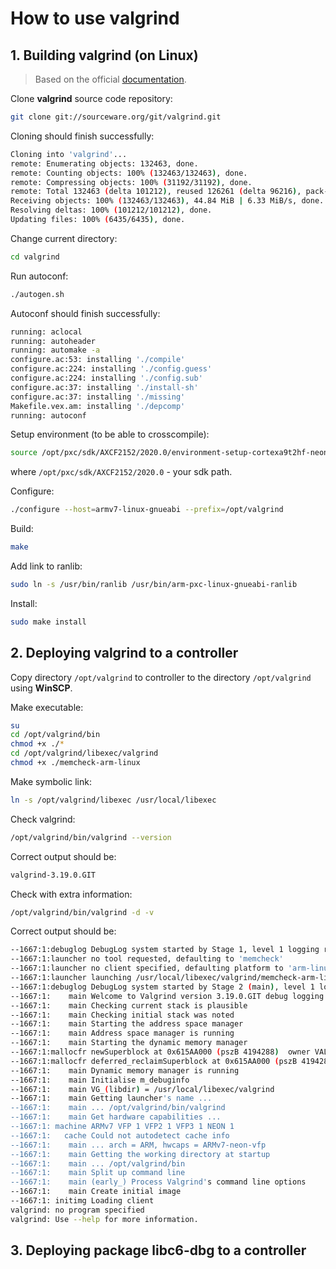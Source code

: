 # How to use **valgrind** #

## 1. Building **valgrind** (on Linux) ##

> Based on the official [documentation](https://valgrind.org/downloads/repository.html).

Clone **valgrind** source code repository:

```sh
git clone git://sourceware.org/git/valgrind.git
```

Cloning should finish successfully:
```sh
Cloning into 'valgrind'...
remote: Enumerating objects: 132463, done.
remote: Counting objects: 100% (132463/132463), done.
remote: Compressing objects: 100% (31192/31192), done.
remote: Total 132463 (delta 101212), reused 126261 (delta 96216), pack-reused 0
Receiving objects: 100% (132463/132463), 44.84 MiB | 6.33 MiB/s, done.
Resolving deltas: 100% (101212/101212), done.
Updating files: 100% (6435/6435), done.
```

Change current directory:
```sh
cd valgrind
```

Run autoconf:
```sh
./autogen.sh
```

Autoconf should finish successfully:
```sh
running: aclocal
running: autoheader
running: automake -a
configure.ac:53: installing './compile'
configure.ac:224: installing './config.guess'
configure.ac:224: installing './config.sub'
configure.ac:37: installing './install-sh'
configure.ac:37: installing './missing'
Makefile.vex.am: installing './depcomp'
running: autoconf
```

Setup environment (to be able to crosscompile):
```sh
source /opt/pxc/sdk/AXCF2152/2020.0/environment-setup-cortexa9t2hf-neon-pxc-linux-gnueabi
```

where `/opt/pxc/sdk/AXCF2152/2020.0` - your sdk path.

Configure:
```sh
./configure --host=armv7-linux-gnueabi --prefix=/opt/valgrind
```

Build:
```sh
make
```

Add link to ranlib:
```sh
sudo ln -s /usr/bin/ranlib /usr/bin/arm-pxc-linux-gnueabi-ranlib
```

Install:
```sh
sudo make install
```
## 2. Deploying **valgrind** to a controller ##

Copy directory `/opt/valgrind` to controller to the directory `/opt/valgrind` using **WinSCP**.

Make executable:
```sh
su
cd /opt/valgrind/bin
chmod +x ./*
cd /opt/valgrind/libexec/valgrind
chmod +x ./memcheck-arm-linux
```

Make symbolic link:
```sh
ln -s /opt/valgrind/libexec /usr/local/libexec
```

Check valgrind:
```sh
/opt/valgrind/bin/valgrind --version
```

Correct output should be:
```sh
valgrind-3.19.0.GIT
```

Check with extra information:
```sh
/opt/valgrind/bin/valgrind -d -v
```

Correct output should be:
```sh
--1667:1:debuglog DebugLog system started by Stage 1, level 1 logging requested
--1667:1:launcher no tool requested, defaulting to 'memcheck'
--1667:1:launcher no client specified, defaulting platform to 'arm-linux'
--1667:1:launcher launching /usr/local/libexec/valgrind/memcheck-arm-linux
--1667:1:debuglog DebugLog system started by Stage 2 (main), level 1 logging requested
--1667:1:    main Welcome to Valgrind version 3.19.0.GIT debug logging
--1667:1:    main Checking current stack is plausible
--1667:1:    main Checking initial stack was noted
--1667:1:    main Starting the address space manager
--1667:1:    main Address space manager is running
--1667:1:    main Starting the dynamic memory manager
--1667:1:mallocfr newSuperblock at 0x615AA000 (pszB 4194288)  owner VALGRIND/core
--1667:1:mallocfr deferred_reclaimSuperblock at 0x615AA000 (pszB 4194288)  (prev 0x0) owner VALGRIND/core
--1667:1:    main Dynamic memory manager is running
--1667:1:    main Initialise m_debuginfo
--1667:1:    main VG_(libdir) = /usr/local/libexec/valgrind
--1667:1:    main Getting launcher's name ...
--1667:1:    main ... /opt/valgrind/bin/valgrind
--1667:1:    main Get hardware capabilities ...
--1667:1: machine ARMv7 VFP 1 VFP2 1 VFP3 1 NEON 1
--1667:1:   cache Could not autodetect cache info
--1667:1:    main ... arch = ARM, hwcaps = ARMv7-neon-vfp
--1667:1:    main Getting the working directory at startup
--1667:1:    main ... /opt/valgrind/bin
--1667:1:    main Split up command line
--1667:1:    main (early_) Process Valgrind's command line options
--1667:1:    main Create initial image
--1667:1: initimg Loading client
valgrind: no program specified
valgrind: Use --help for more information.
```

## 3. Deploying package **libc6-dbg** to a controller ##

